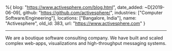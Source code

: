 %{
  blog: "https://www.activesphere.com/blog.html",
  date_added: ~D[2019-06-09],
  github: "https://github.com/activesphere/",
  industries: ["Computer Software/Engineering"],
  locations: ["Bangalore, India"],
  name: "Activesphere",
  old_id: 383,
  url: "https://www.activesphere.com"
}

---

We are a boutique software consulting company. We have built and scaled complex web-apps, visualizations and high-throughput messaging systems.
